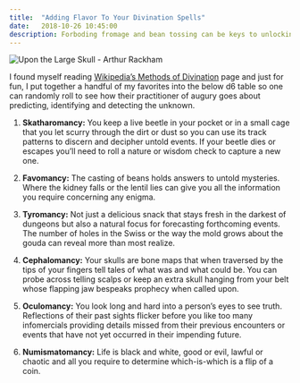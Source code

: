 ```yaml
---
title:  "Adding Flavor To Your Divination Spells"
date:   2018-10-26 10:45:00
description: Forboding fromage and bean tossing can be keys to unlocking mysteries.
---
```


![Upon the Large Skull - Arthur Rackham](https://fantasyrobotfighter.github.io/assets/images/UponLargeSkull.jpg)

I found myself reading [Wikipedia’s Methods of Divination](https://en.wikipedia.org/wiki/Methods_of_divination) page and just for fun, I put together a handful of my favorites into the below d6 table so one can randomly roll to see how their practitioner of augury goes about predicting, identifying and detecting the unknown.

1. **Skatharomancy:** You keep a live beetle in your pocket or in a small cage that you let scurry through the dirt or dust so you can use its track patterns to discern and decipher untold events. If your beetle dies or escapes you’ll need to roll a nature or wisdom check to capture a new one.  

2. **Favomancy:** The casting of beans holds answers to untold mysteries. Where the kidney falls or the lentil lies can give you all the information you require concerning any enigma.  

3. **Tyromancy:** Not just a delicious snack that stays fresh in the darkest of dungeons but also a natural focus for forecasting forthcoming events. The number of holes in the Swiss or the way the mold grows about the gouda can reveal more than most realize.  

4. **Cephalomancy:** Your skulls are bone maps that when traversed by the tips of your fingers tell tales of what was and what could be. You can probe across telling scalps or keep an extra skull hanging from your belt whose flapping jaw bespeaks prophecy when called upon.  

5. **Oculomancy:** You look long and hard into a person’s eyes to see truth. Reflections of their past sights flicker before you like too many infomercials providing details missed from their previous encounters or events that have not yet occurred in their impending future.  

6. **Numismatomancy:** Life is black and white, good or evil, lawful or chaotic and all you require to determine which-is-which is a flip of a coin.  


<script type="application/ld+json">
{ "@context": "https://schema.org", 
 "@type": "BlogPosting",
 "mainEntityOfPage": {
        "@type": "WebPage",
        "@id": "https://www.fantasyrobotfighter.com/2018/Flavors-of-Divination/"
      },
 "headline": "Adding Flavor To Divination",
 "alternativeHeadline": "Make Divination Spells More Interesting",
 "image": "https://www.fantasyrobotfighter.com/assets/images/PocketPerspective.png",
 "genre": "CreativeWork", 
 "keywords": "RPG divination wizard spells skatharomancy favomancy tyromancy cephalomancy oculomancy", 
 "wordcount": "390",
 "publisher": {	
 		"@type": "Organization",
        "name": "Fantasy Robot Fighter",
		"url": "http://www.fantasyrobotfighter.com",
		"logo": {
		    "@type": "ImageObject",
		    "url": "https://www.fantasyrobotfighter.com/assets/images/avatar.png",
		    "width": 80,
		    "height": 80
		}
    },
 "datePublished": "2018-10-26",
 "dateCreated": "2018-10-26",
 "dateModified": "2018-10-26",
 "description": "Add some flavor to your divination spells.",
 "articleBody": "I found myself reading Wikipedia’s Methods of Divination page and just for fun, I put together a handful of my favorites into the below d6 table so one can randomly roll to see how their practitioner of augury goes about predicting, identifying and detecting the unknown.",
   "author": {
    "@type": "Person",
    "name": "Ryan Buller"
  }
 }
</script>


[jekyll-gh]: https://github.com/mojombo/jekyll
[jekyll]:    http://jekyllrb.com
